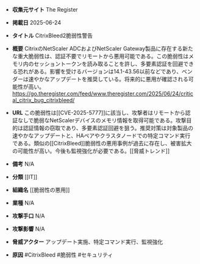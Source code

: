 - **収集元サイト**
The Register

- **掲載日**
2025-06-24

- **タイトル**
CitrixBleed2脆弱性警告

- **概要**
CitrixのNetScaler ADCおよびNetScaler Gateway製品に存在する新たな重大脆弱性は、認証不要でリモートから悪用可能である。この脆弱性はメモリ内のセッショントークンを読み取ることを許し、多要素認証を回避できる恐れがある。影響を受けるバージョンは14.1-43.56以前などであり、ベンダーは速やかなアップデートを推奨している。将来的に悪用が確認される可能性が高い。https://go.theregister.com/feed/www.theregister.com/2025/06/24/critical_citrix_bug_citrixbleed/

- **URL**
この脆弱性は[[CVE-2025-5777]]に該当し、攻撃者はリモートから認証なしで脆弱なNetScalerデバイスのメモリ情報を取得可能である。攻撃目的は認証情報の窃取であり、多要素認証回避を狙う。推奨対策は対象製品の速やかなアップデートと、HAペアやクラスタノードでの特定コマンド実行である。類似の[[CitrixBleed]]脆弱性の悪用事例が過去に存在し、被害拡大の可能性が高い。今後も監視強化が必要である。[[脅威トレンド]]

- **備考**
N/A

- **分類**
[[IT]]

- **組織名**
[[脆弱性の悪用]]

- **業種**
N/A

- **攻撃手口**
N/A

- **攻撃影響**
N/A

- **脅威アクター**
アップデート実施、特定コマンド実行、監視強化

- **原因**
#CitrixBleed #脆弱性 #セキュリティ
